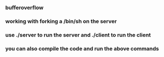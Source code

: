 ### bufferoverflow
### working with forking a /bin/sh on the server
### use ./server to run the server and ./client to run the client
### you can also compile the code and run the above commands

